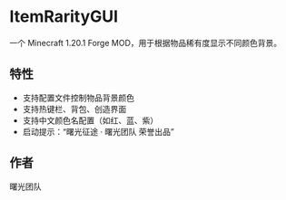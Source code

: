 # ItemRarityGUI

一个 Minecraft 1.20.1 Forge MOD，用于根据物品稀有度显示不同颜色背景。

## 特性

- 支持配置文件控制物品背景颜色
- 支持热键栏、背包、创造界面
- 支持中文颜色名配置（如红、蓝、紫）
- 启动提示：“曙光征途 · 曙光团队 荣誉出品”

## 作者

曙光团队

